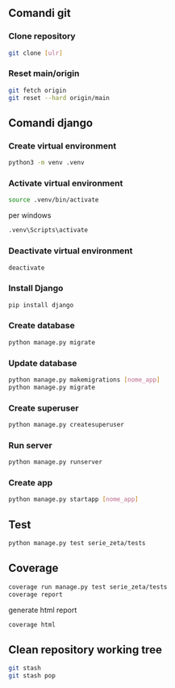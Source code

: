 ## Comandi git

### Clone repository
```bash
git clone [ulr]
```

### Reset main/origin
```bash
git fetch origin
git reset --hard origin/main
```

## Comandi django

### Create virtual environment
```bash
python3 -m venv .venv
```

### Activate virtual environment
```bash
source .venv/bin/activate
```
per windows
```bash
.venv\Scripts\activate
```

### Deactivate virtual environment
```bash
deactivate
```

### Install Django
```bash
pip install django
```

### Create database
```bash
python manage.py migrate
```

### Update database
```bash
python manage.py makemigrations [nome_app]
python manage.py migrate
```

### Create superuser
```bash
python manage.py createsuperuser
```

### Run server
```bash
python manage.py runserver
```

### Create app
```bash
python manage.py startapp [nome_app]
```

## Test
```bash
python manage.py test serie_zeta/tests
```

## Coverage
```bash
coverage run manage.py test serie_zeta/tests
coverage report
```
generate html report
```bash
coverage html
```

## Clean repository working tree
```bash
git stash
git stash pop
```


